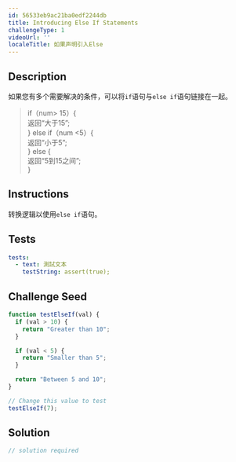 ```yaml
---
id: 56533eb9ac21ba0edf2244db
title: Introducing Else If Statements
challengeType: 1
videoUrl: ''
localeTitle: 如果声明引入Else
---
```


## Description
<section id="description">如果您有多个需要解决的条件，可以将<code>if</code>语句与<code>else if</code>语句链接在一起。 <blockquote> if（num&gt; 15）{ <br>返回“大于15”; <br> } else if（num &lt;5）{ <br>返回“小于5”; <br> } else { <br>返回“5到15之间”; <br> } </blockquote></section>

## Instructions
<section id="instructions">转换逻辑以使用<code>else if</code>语句。 </section>

## Tests
<section id='tests'>

```yml
tests:
  - text: 測試文本
    testString: assert(true);

```

</section>

## Challenge Seed
<section id='challengeSeed'>

<div id='js-seed'>

```js
function testElseIf(val) {
  if (val > 10) {
    return "Greater than 10";
  }

  if (val < 5) {
    return "Smaller than 5";
  }

  return "Between 5 and 10";
}

// Change this value to test
testElseIf(7);

```

</div>



</section>

## Solution
<section id='solution'>

```js
// solution required
```
</section>
